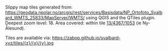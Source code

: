 Slippy map tiles generated from:
https://geodata.npolar.no/arcgis/rest/services/Basisdata/NP_Ortofoto_Svalbard_WMTS_25833/MapServer/WMTS/
using QGIS and the QTiles plugin. 
Deepest zoom level: 18. Area covered: within tile [13/4367/1053](https://lp-tools.toolforge.org/misc/bbox.html?sw=78.92083162470739,11.953125000000016&ne=78.92927320597397,11.90917968749994) (ie Ny-Ålesund).

Tiles are available via: https://zabop.github.io/svalbard-xyz/tiles/{z}/{x}/{y}.jpg
